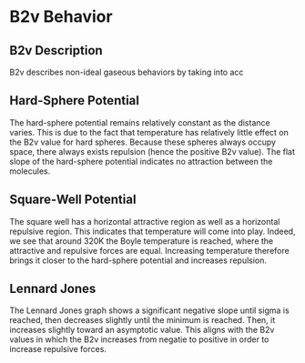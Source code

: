 # B2v Behavior

## B2v Description
B2v describes non-ideal gaseous behaviors by taking into acc
## Hard-Sphere Potential
The hard-sphere potential remains relatively constant as the distance varies. This is due to the fact that temperature has relatively little effect on the B2v value for hard spheres. Because these spheres always occupy space, there always exists repulsion (hence the positive B2v value). The flat slope of the hard-sphere potential indicates no attraction between the molecules.
## Square-Well Potential
The square well has a horizontal attractive region as well as a horizontal repulsive region. This indicates that temperature will come into play. Indeed, we see that around 320K the Boyle temperature is reached, where the attractive and repulsive forces are equal. Increasing temperature therefore brings it closer to the hard-sphere potential and increases repulsion.
## Lennard Jones
The Lennard Jones graph shows a significant negative slope until sigma is reached, then decreases slightly until the minimum is reached. Then, it increases slightly toward an asymptotic value. This aligns with the B2v values in which the B2v increases from negatie to positive in order to increase repulsive forces.